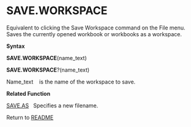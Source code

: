 # SAVE.WORKSPACE

Equivalent to clicking the Save Workspace command on the File menu.
Saves the currently opened workbook or workbooks as a workspace.

**Syntax**

**SAVE.WORKSPACE**(name\_text)

**SAVE.WORKSPACE**?(name\_text)

Name\_text&nbsp;&nbsp;&nbsp;&nbsp;is the name of the workspace to save.

**Related Function**

[SAVE.AS](SAVE.AS.md)&nbsp;&nbsp;&nbsp;Specifies a new filename.



Return to [README](README.md#S)

